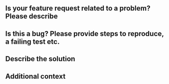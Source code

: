 <!--
Welcome to the patron framework project.

- Please search for existing issues to avoid creating duplicate bugs/feature requests.
- Please be respectful and considerate of others when commenting on issues.
- Please provide as much information as possible, so we all understand the issue.

-->

## Is your feature request related to a problem? Please describe

<!-- REQUIRED A clear and concise description of what the problem is. -->

## Is this a bug? Please provide steps to reproduce, a failing test etc.

<!-- REQUIRED A clear and concise way to reproduce the bug. -->

## Describe the solution

<!-- OPTIONAL A clear and concise description of what you want to happen. -->

## Additional context

<!-- OPTIONAL Add any other context or screenshots about the feature request here. -->
